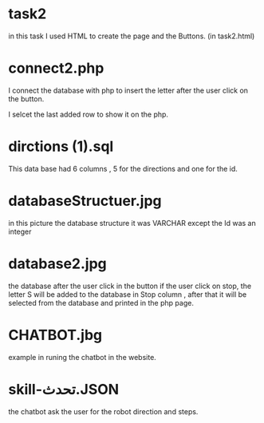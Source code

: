 # task2
in this task I used HTML to create the page and the Buttons.
(in task2.html)

# connect2.php
I connect the database with php to insert the letter 
after the user click on the button.

I selcet the last added row to show it on the php.

# dirctions (1).sql
This data base had 6 columns , 5 for the directions and one for the id.
# databaseStructuer.jpg
in this picture the database structure it was VARCHAR except the Id was an integer 

# database2.jpg

the database after the user click in the button
if the user click on stop, the letter S will be added 
to the database in Stop column , 
after that it will be selected from the database and printed in the php page.

# CHATBOT.jbg
example in runing the chatbot in the website.


# skill-تحدث.JSON

the chatbot ask the user for the robot direction and steps.


